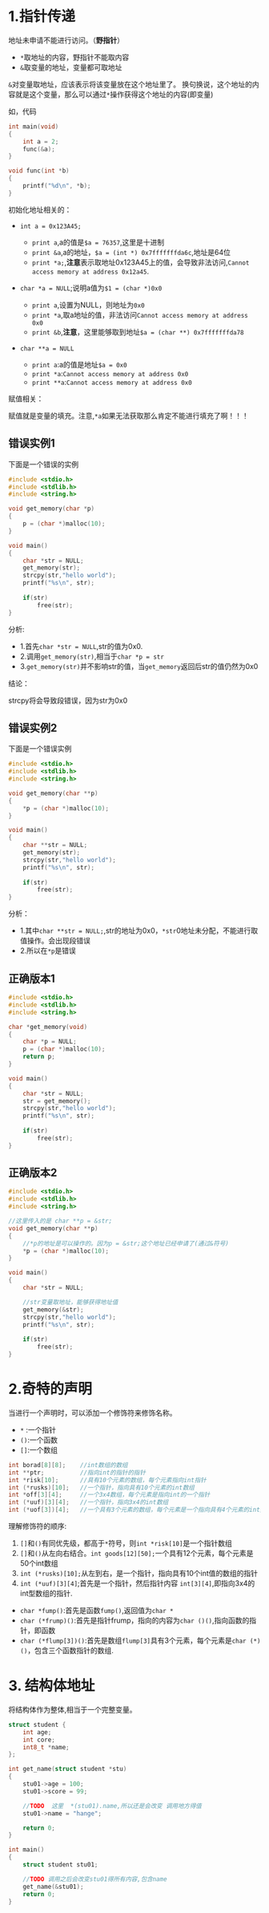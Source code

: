 
# 1.指针传递

地址未申请不能进行访问。（**野指针**）

* `*`取地址的内容，野指针不能取内容
* `&`取变量的地址，变量都可取地址

`&`对变量取地址，应该表示将该变量放在这个地址里了。
换句换说，这个地址的内容就是这个变量，那么可以通过`*`操作获得这个地址的内容(即变量)

如，代码

```c
int main(void)
{
	int a = 2;
	func(&a);
}

void func(int *b)
{
	printf("%d\n", *b);
}
```
初始化地址相关的：

* `int a = 0x123A45;`
	* `print a`,a的值是`$a = 76357`,这里是十进制
	* `print &a`,a的地址，`$a = (int *) 0x7fffffffda6c`,地址是64位
	* `print *a;`,**注意**表示取地址0x123A45上的值，会导致非法访问,`Cannot access memory at address 0x12a45`.

* `char *a = NULL`;说明a值为`$1 = (char *)0x0`
	* `print a`,设置为NULL，则地址为`0x0`
	* `print *a`,取a地址的值，非法访问`Cannot access memory at address 0x0`
	* `print &b`,**注意**，这里能够取到地址`$a = (char **) 0x7fffffffda78`

* `char **a = NULL`
	* `print a`:a的值是地址`$a = 0x0`
	* `print *a`:`Cannot access memory at address 0x0`
	* `print **a`:`Cannot access memory at address 0x0`

赋值相关：

赋值就是变量的填充。注意,`*a`如果无法获取那么肯定不能进行填充了啊！！！


## 错误实例1
下面是一个错误的实例

```c
#include <stdio.h>
#include <stdlib.h>
#include <string.h>

void get_memory(char *p)
{
	p = (char *)malloc(10);
}

void main()
{
	char *str = NULL;
	get_memory(str);
	strcpy(str,"hello world");
	printf("%s\n", str);
	
	if(str)
		free(str);
}
```

分析:

* 1.首先`char *str = NULL`,str的值为0x0.
* 2.调用`get_memory(str)`,相当于`char *p = str`
* 3.`get_memory(str)`并不影响str的值，当`get_memory`返回后str的值仍然为0x0

结论：

strcpy将会导致段错误，因为str为0x0

## 错误实例2

下面是一个错误实例

```c
#include <stdio.h>
#include <stdlib.h>
#include <string.h>

void get_memory(char **p)
{
	*p = (char *)malloc(10);
}

void main()
{
	char **str = NULL;
	get_memory(str);
	strcpy(str,"hello world");
	printf("%s\n", str);
	
	if(str)
		free(str);
}
```

分析：

* 1.其中`char **str = NULL;`,str的地址为0x0，`*str`0地址未分配，不能进行取值操作。会出现段错误
* 2.所以在`*p`是错误

## 正确版本1

```c
#include <stdio.h>
#include <stdlib.h>
#include <string.h>

char *get_memory(void)
{
	char *p = NULL;
	p = (char *)malloc(10);
	return p;
}

void main()
{
	char *str = NULL;
	str = get_memory();
	strcpy(str,"hello world");
	printf("%s\n", str);
	
	if(str)
		free(str);
}
```

## 正确版本2

```c
#include <stdio.h>
#include <stdlib.h>
#include <string.h>

//这里传入的是 char **p = &str;
void get_memory(char **p)
{
	//*p的地址是可以操作的。因为p = &str;这个地址已经申请了(通过&符号)
	*p = (char *)malloc(10);
}

void main()
{
	char *str = NULL;

	//str变量取地址，能够获得地址值
	get_memory(&str);
	strcpy(str,"hello world");
	printf("%s\n", str);
	
	if(str)
		free(str);
}
```

# 2.奇特的声明

当进行一个声明时，可以添加一个修饰符来修饰名称。

* `*` :一个指针
* `()`:一个函数
* `[]`:一个数组

```c
int borad[8][8];    //int数组的数组
int **ptr;          //指向int的指针的指针
int *risk[10];      //具有10个元素的数组，每个元素指向int指针
int (*rusks)[10];   //一个指针，指向具有10个元素的int数组
int *off[3][4];     //一个3x4数组，每个元素是指向int的一个指针
int (*uuf)[3][4];   //一个指针，指向3x4的int数组
int (*uof[3])[4];   //一个具有3个元素的数组，每个元素是一个指向具有4个元素的int数组的指针
```

理解修饰符的顺序:

1. `[]`和`()`有同优先级，都高于`*`符号，则`int *risk[10]`是一个指针数组
2. `[]`和`()`从左向右结合。`int goods[12][50];`一个具有12个元素，每个元素是50个int数组
3. `int (*rusks)[10];`从左到右，是一个指针，指向具有10个int值的数组的指针
4. `int (*uuf)[3][4]`;首先是一个指针，然后指针内容 `int[3][4]`,即指向3x4的int型数组的指针.

* `char *fump()`:首先是函数`fump()`,返回值为`char *`
* `char (*frump)()`:首先是指针frump，指向的内容为`char ()()`,指向函数的指针，即函数
* `char (*flump[3])()`:首先是数组`flump[3]`具有3个元素，每个元素是`char (*)()`，包含三个函数指针的数组.

# 3. 结构体地址
将结构体作为整体,相当于一个完整变量。

```c
struct student {
    int age;
    int core;
    int8_t *name;
};

int get_name(struct student *stu)
{
    stu01->age = 100;
    stu01->score = 99;

    //TODO  这里  *(stu01).name,所以还是会改变 调用地方得值
    stu01->name = "hange";

    return 0;
}

int main()
{
    struct student stu01;

    //TODO 调用之后会改变stu01得所有内容,包含name
    get_name(&stu01);
    return 0;
}
```
